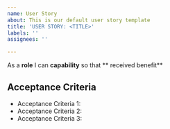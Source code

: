 ```yaml
---
name: User Story
about: This is our default user story template
title: 'USER STORY: <TITLE>'
labels: ''
assignees: ''

---
```


As a **role** I can **capability** so that ** received benefit**

## Acceptance Criteria

- Acceptance Criteria 1:
- Acceptance Criteria 2:
- Acceptance Criteria 3:

